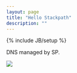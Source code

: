 ```yaml
---
layout: page
title: "Hello Stackpath"
description: ""
---
```

{% include JB/setup %}


DNS managed by SP.

<img src="http://imageengine.whateverweb.com/assets/images/barber-shop.jpg">
